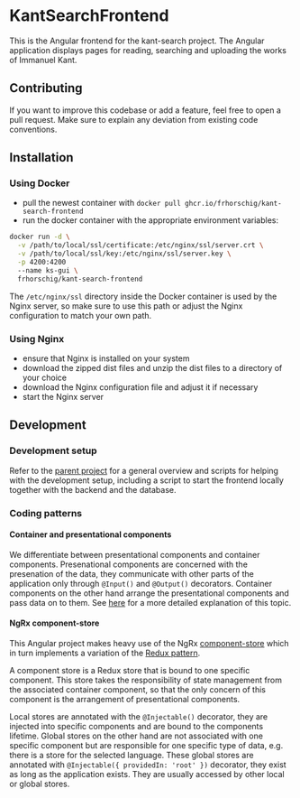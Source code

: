 # KantSearchFrontend

This is the Angular frontend for the kant-search project. The Angular application displays pages for reading, searching and uploading the works of Immanuel Kant.

## Contributing

If you want to improve this codebase or add a feature, feel free to open a pull request. Make sure to explain any deviation from existing code conventions.

## Installation

### Using Docker

- pull the newest container with `docker pull ghcr.io/frhorschig/kant-search-frontend`
- run the docker container with the appropriate environment variables:

```bash
docker run -d \
  -v /path/to/local/ssl/certificate:/etc/nginx/ssl/server.crt \
  -v /path/to/local/ssl/key:/etc/nginx/ssl/server.key \
  -p 4200:4200
  --name ks-gui \
  frhorschig/kant-search-frontend
```

The `/etc/nginx/ssl` directory inside the Docker container is used by the Nginx server, so make sure to use this path or adjust the Nginx configuration to match your own path.

### Using Nginx

- ensure that Nginx is installed on your system
- download the zipped dist files and unzip the dist files to a directory of your choice
- download the Nginx configuration file and adjust it if necessary
- start the Nginx server

## Development

### Development setup

Refer to the [parent project](https://github.com/FrHorschig/kant-search) for a general overview and scripts for helping with the development setup, including a script to start the frontend locally together with the backend and the database.

### Coding patterns

#### Container and presentational components

We differentiate between presentational components and container components. Presenational components are concerned with the presenation of the data, they communicate with other parts of the application only through `@Input()` and `@Output()` decorators. Container components on the other hand arrange the presentational components and pass data on to them. See [here](https://blog.angular-university.io/angular-2-smart-components-vs-presentation-components-whats-the-difference-when-to-use-each-and-why/) for a more detailed explanation of this topic.

#### NgRx component-store

This Angular project makes heavy use of the NgRx [component-store](https://ngrx.io/guide/component-store) which in turn implements a variation of the [Redux pattern](https://redux.js.org/tutorials/fundamentals/part-7-standard-patterns).

A component store is a Redux store that is bound to one specific component. This store takes the responsibility of state management from the associated container component, so that the only concern of this component is the arrangement of presentational components.

Local stores are annotated with the `@Injectable()` decorator, they are injected into specific components and are bound to the components lifetime. Global stores on the other hand are not associated with one specific component but are responsible for one specific type of data, e.g. there is a store for the selected language. These global stores are annotated with `@Injectable({ providedIn: 'root' })` decorator, they exist as long as the application exists. They are usually accessed by other local or global stores.
